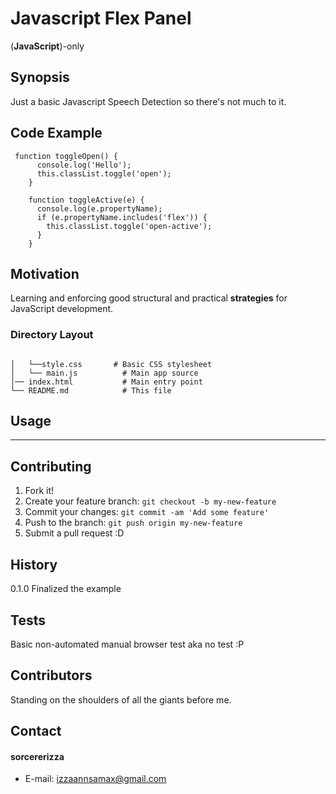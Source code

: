 Javascript Flex Panel
======
 (**JavaScript**)-only


## Synopsis

Just a basic Javascript Speech Detection so there's not much to it.

## Code Example

```
 function toggleOpen() {
      console.log('Hello');
      this.classList.toggle('open');
    }

    function toggleActive(e) {
      console.log(e.propertyName);
      if (e.propertyName.includes('flex')) {
        this.classList.toggle('open-active');
      }
    }
```

## Motivation

Learning and enforcing good structural and practical **strategies** for JavaScript development.

### Directory Layout

```

│   └──style.css       # Basic CSS stylesheet
│   └── main.js          # Main app source
│── index.html           # Main entry point
└── README.md            # This file

```

## Usage

***

## Contributing

1. Fork it!
2. Create your feature branch: `git checkout -b my-new-feature`
3. Commit your changes: `git commit -am 'Add some feature'`
4. Push to the branch: `git push origin my-new-feature`
5. Submit a pull request :D

## History

0.1.0 Finalized the example

## Tests

Basic non-automated manual browser test aka no test :P

## Contributors

Standing on the shoulders of all the giants before me.

## Contact
#### sorcererizza
* E-mail: izzaannsamax@gmail.com

